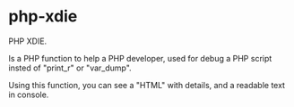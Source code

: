 php-xdie
========

PHP XDIE.

Is a PHP function to help a PHP developer, used for debug a PHP script insted of "print_r" or "var_dump".

Using this function, you can see a "HTML" with details, and a readable text in console.